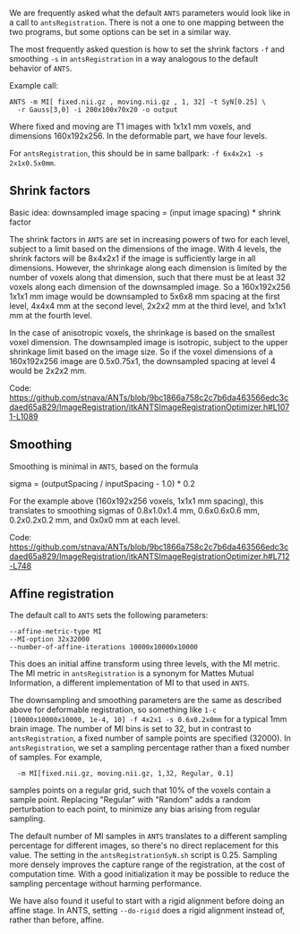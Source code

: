 We are frequently asked what the default `ANTS` parameters would look like in a call to `antsRegistration`. There is not a one to one mapping between the two programs, but some options can be set in a similar way.

The most frequently asked question is how to set the shrink factors `-f` and smoothing `-s` in `antsRegistration` in a way analogous to the default behavior of `ANTS`. 

Example call:

```
ANTS -m MI[ fixed.nii.gz , moving.nii.gz , 1, 32] -t SyN[0.25] \
  -r Gauss[3,0] -i 200x100x70x20 -o output
```

Where fixed and moving are T1 images with 1x1x1 mm voxels, and dimensions 160x192x256. In the deformable part, we have four levels.

For `antsRegistration`, this should be in same ballpark: `-f 6x4x2x1 -s 2x1x0.5x0mm`. 


## Shrink factors

Basic idea: downsampled image spacing = (input image spacing) * shrink factor

The shrink factors in `ANTS` are set in increasing powers of two for each level, subject to a limit based on the dimensions of the image. With 4 levels, the shrink factors will be 8x4x2x1 if the image is sufficiently large in all dimensions. However, the shrinkage along each dimension is limited by the number of voxels along that dimension, such that there must be at least 32 voxels along each dimension of the downsampled image. So a 160x192x256 1x1x1 mm image would be downsampled to 5x6x8 mm spacing at the first level, 4x4x4 mm at the second level, 2x2x2 mm at the third level, and 1x1x1 mm at the fourth level.

In the case of anisotropic voxels, the shrinkage is based on the smallest voxel dimension. The downsampled image is isotropic, subject to the upper shrinkage limit based on the image size. So if the voxel dimensions of a 160x192x256 image are 0.5x0.75x1, the downsampled spacing at level 4 would be 2x2x2 mm.

Code: https://github.com/stnava/ANTs/blob/9bc1866a758c2c7b6da463566edc3cdaed65a829/ImageRegistration/itkANTSImageRegistrationOptimizer.h#L1071-L1089


## Smoothing

Smoothing is minimal in `ANTS`, based on the formula 

  sigma = (outputSpacing / inputSpacing - 1.0) * 0.2

For the example above (160x192x256 voxels, 1x1x1 mm spacing), this translates to smoothing sigmas of 0.8x1.0x1.4 mm, 0.6x0.6x0.6 mm, 0.2x0.2x0.2 mm, and 0x0x0 mm at each level. 

Code: https://github.com/stnava/ANTs/blob/9bc1866a758c2c7b6da463566edc3cdaed65a829/ImageRegistration/itkANTSImageRegistrationOptimizer.h#L712-L748


## Affine registration

The default call to `ANTS` sets the following parameters:

```
--affine-metric-type MI
--MI-option 32x32000
--number-of-affine-iterations 10000x10000x10000
```

This does an initial affine transform using three levels, with the MI metric. The MI metric in `antsRegistration` is a synonym for Mattes Mutual Information, a different implementation of MI to that used in `ANTS`. 

The downsampling and smoothing parameters are the same as described above for deformable registration, so something like `1-c [10000x10000x10000, 1e-4, 10] -f 4x2x1 -s 0.6x0.2x0mm` for a typical 1mm brain image. The number of MI bins is set to 32, but in contrast to `antsRegistration`, a fixed number of sample points are specified (32000). In `antsRegistration`, we set a sampling percentage rather than a fixed number of samples. For example, 

```
  -m MI[fixed.nii.gz, moving.nii.gz, 1,32, Regular, 0.1]
```

samples points on a regular grid, such that 10% of the voxels contain a sample point. Replacing "Regular" with "Random" adds a random perturbation to each point, to minimize any bias arising from regular sampling.

The default number of MI samples in `ANTS` translates to a different sampling percentage for different images, so there's no direct replacement for this value. The setting in the `antsRegistrationSyN.sh` script is 0.25. Sampling more densely improves the capture range of the registration, at the cost of computation time. With a good initialization it may be possible to reduce the sampling percentage without harming performance.

We have also found it useful to start with a rigid alignment before doing an affine stage. In ANTS, setting `--do-rigid` does a rigid alignment instead of, rather than before, affine.

